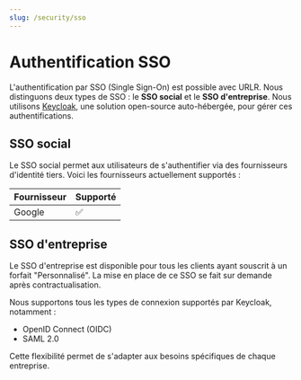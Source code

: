 ```yaml
---
slug: /security/sso
---
```


# Authentification SSO

L'authentification par SSO (Single Sign-On) est possible avec URLR. Nous distinguons deux types de SSO : le **SSO social** et le **SSO d'entreprise**. Nous utilisons [Keycloak](https://www.keycloak.org/), une solution open-source auto-hébergée, pour gérer ces authentifications.

## SSO social

Le SSO social permet aux utilisateurs de s'authentifier via des fournisseurs d'identité tiers. Voici les fournisseurs actuellement supportés :

| Fournisseur | Supporté |
|-------------|----------|
| Google      | ✅       |

## SSO d'entreprise

Le SSO d'entreprise est disponible pour tous les clients ayant souscrit à un forfait "Personnalisé". La mise en place de ce SSO se fait sur demande après contractualisation.

Nous supportons tous les types de connexion supportés par Keycloak, notamment :

- OpenID Connect (OIDC)
- SAML 2.0
<!-- - LDAP/Active Directory -->

Cette flexibilité permet de s'adapter aux besoins spécifiques de chaque entreprise.
